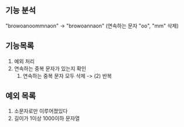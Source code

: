 ## 기능 분석
"browoanoommnaon" -> "browoannaon" (연속하는 문자 "oo", "mm" 삭제)

## 기능목록
1. 예외 처리
2. 연속하는 중복 문자가 있는지 확인
   1. 연속하는 중복 문자 모두 삭제 -> (2) 반복
## 예외 목록
1. 소문자로만 이루어졌있다
2. 길이가 1이상 1000이하 문자열
